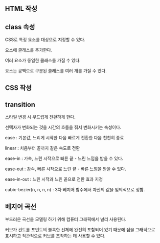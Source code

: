 ## HTML 작성

## class 속성

CSS로 특정 요소를 대상으로 지정할 수 있다.

요소에 클래스를 추가한다.

여러 요소가 동일한 클래스를 가질 수 있다.

요소는 공백으로 구분된 클래스를 여러 개를 가질 수 있다.

## CSS 작성

## transition

스타일 변경 시 부드럽게 전환하게 한다.

선택자가 변화되는 것을 시간의 흐름을 줘서 변화시키는 속성이다.

ease : 기본값, 느리게 시작한 다음 빠르게 전환한 다음 천천히 종료

linear : 처음부터 끝까지 같은 속도로 전환

ease-in : 가속, 느린 시작으로 빠른 끝 - 느린 느낌을 받을 수 있다.

ease-out : 감속, 빠른 시작으로 느린 끝 - 빠른 느낌을 받을 수 있다.

ease-in-out : 느린 시작과 느린 끝으로 전환 효과 지정

cubic-bezier(n, n, n, n) : 3차 베지어 함수에서 자신의 값을 임의적으로 정함.

## 베지어 곡선

부드러운 곡선을 모델링 하기 위해 컴퓨터 그래픽에서 널리 사용된다.

커브가 컨트롤 포인트의 볼록한 선체에 완전히 포함되어 있기 때문에 점을 그래픽으로 표시하고 직관적으로 커브를 조작하는 데 사용할 수 있다.